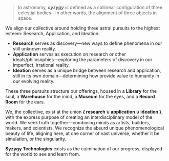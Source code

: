 > In astronomy,  **_syzygy_** is defined as a collinear configuration of three celestial bodies—in other words, the alignment of three objects in space.

We align our collective around holding three astral pursuits to the highest esteem: Research, Application, and Ideation.

- **Research** serves as discovery—new ways to define phenomena in our still unknown reality.  
- **Application** serves as execution on research or other ideals/philosophies—exploring the parameters of discovery in our imperfect, irrational reality.  
- **Ideation** serves as a unique bridge between research and application, still in its own domain—determining how provide value to humanity in our evolving reality.

These three pursuits structure our offerings, housed in a **Library** for the soul, a **Warehouse** for the mind, a **Museum** for the eyes, and a **Record Room** for the ears.

We, the collective, exist at the union **{ research ∪ application ∪ ideation }**, with the express purpose of creating an interdisciplinary model of the world. We seek truth together—combining minds as artists, builders, makers, and scientists. We recognize the absurd unique phenomenological beauty of life, aligning here, at one corner of vast universe, whether it be simulation, or the singularity.

**Syzygy Technologies** exists as the culmination of our progress, displayed for the world to see and learn from.
